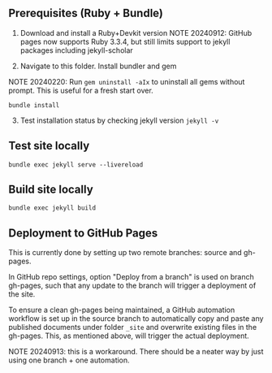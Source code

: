 Prerequisites (Ruby + Bundle)
-----------------------------
1. Download and install a Ruby+Devkit version
NOTE 20240912: GitHub pages now supports Ruby 3.3.4, but still limits support to
jekyll packages including jekyll-scholar

2. Navigate to this folder. Install bundler and gem

NOTE 20240220: Run `gem uninstall -aIx` to uninstall all gems without prompt.
This is useful for a fresh start over.

`bundle install`

3. Test installation status by checking jekyll version 
`jekyll -v`

Test site locally
-----------------
`bundle exec jekyll serve --livereload`

Build site locally
------------------
`bundle exec jekyll build`

Deployment to GitHub Pages
--------------------------

This is currently done by setting up two remote branches: source and gh-pages.

In GitHub repo settings, option "Deploy from a branch" is used on branch
gh-pages, such that any update to the branch will trigger a deployment of the
site.

To ensure a clean gh-pages being maintained, a GitHub automation workflow is set
up in the source branch to automatically copy and paste any published documents
under folder `_site` and overwrite existing files in the gh-pages. This, as
mentioned above, will trigger the actual deployment.

NOTE 20240913: this is a workaround. There should be a neater way by just using
one branch + one automation.
